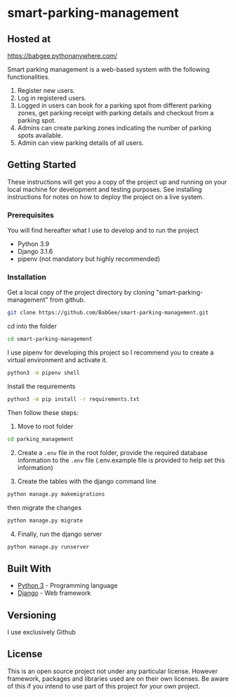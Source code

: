 # smart-parking-management

## Hosted at 

https://babgee.pythonanywhere.com/

Smart parking management is a web-based system with the following functionalities.
1. Register new users.
2. Log in registered users.
3. Logged in users can book for a parking spot from different parking zones, get parking receipt with parking details and checkout from a parking spot.
4. Admins can create parking zones indicating the number of parking spots available.
5. Admin can view parking details of all users.


## Getting Started

These instructions will get you a copy of the project up and running on your local machine for development and testing purposes. See installing instructions for notes on how to deploy the project on a live system.

### Prerequisites
You will find hereafter what I use to develop and to run the project
* Python 3.9
* Django 3.1.6
* pipenv (not mandatory but highly recommended)


### Installation

Get a local copy of the project directory by cloning "smart-parking-management" from github.

```bash
git clone https://github.com/BabGee/smart-parking-management.git
```

cd into the folder

```bash
cd smart-parking-management
```

I use pipenv for developing this project so I recommend you to create a virtual environment and activate it.

```bash
python3 -m pipenv shell
```

Install the requirements

```bash
python3 -m pip install -r requirements.txt
```

Then follow these steps:
1. Move to root folder 

```bash
cd parking_management
```
2. Create a `.env` file in the root folder, provide the required database information  to the `.env` file (.env.example file is provided to help set this information)

3. Create the tables with the django command line

```bash
python manage.py makemigrations
```
then migrate the changes
 
```bash
python manage.py migrate
```

4. Finally, run the django server

```bash
python manage.py runserver
```

## Built With

* [Python 3](https://www.python.org/downloads/) - Programming language
* [Django](https://www.djangoproject.com/) - Web framework 


## Versioning
I use exclusively Github

## License

This is an open source project not under any particular license.
However framework, packages and libraries used are on their own licenses. Be aware of this if you intend to use part of this project for your own project.


